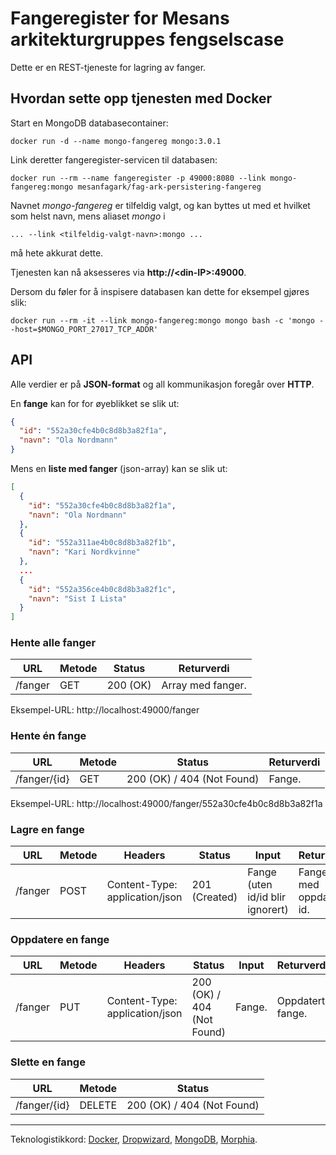 # Fangeregister for Mesans arkitekturgruppes fengselscase

Dette er en REST-tjeneste for lagring av fanger.

## Hvordan sette opp tjenesten med Docker

Start en MongoDB databasecontainer:

```
docker run -d --name mongo-fangereg mongo:3.0.1
```

Link deretter fangeregister-servicen til databasen:

```
docker run --rm --name fangeregister -p 49000:8080 --link mongo-fangereg:mongo mesanfagark/fag-ark-persistering-fangereg
```

Navnet *mongo-fangereg* er tilfeldig valgt, og kan byttes ut med et hvilket som helst navn, mens aliaset *mongo* i 

```... --link <tilfeldig-valgt-navn>:mongo ...```

må hete akkurat dette. 

Tjenesten kan nå aksesseres via **http://\<din-IP\>:49000**.

Dersom du føler for å inspisere databasen kan dette for eksempel gjøres slik:

```
docker run --rm -it --link mongo-fangereg:mongo mongo bash -c 'mongo --host=$MONGO_PORT_27017_TCP_ADDR'
```

## API

Alle verdier er på **JSON-format** og all kommunikasjon foregår over **HTTP**.

En **fange** kan for for øyeblikket se slik ut:

```json
{
  "id": "552a30cfe4b0c8d8b3a82f1a",
  "navn": "Ola Nordmann"
}
```

Mens en **liste med fanger** (json-array) kan se slik ut:

```json
[
  {
    "id": "552a30cfe4b0c8d8b3a82f1a",
    "navn": "Ola Nordmann"
  },
  {
    "id": "552a311ae4b0c8d8b3a82f1b",
    "navn": "Kari Nordkvinne"
  },
  ...
  {
    "id": "552a356ce4b0c8d8b3a82f1c",
    "navn": "Sist I Lista"
  }
]
```

### Hente alle fanger

URL | Metode | Status | Returverdi
--- | --- | --- | ---
/fanger | GET | 200 (OK) | Array med fanger.

Eksempel-URL: http://localhost:49000/fanger 

### Hente én fange

URL | Metode | Status | Returverdi
--- | --- | --- | ---
/fanger/{id} | GET | 200 (OK) / 404 (Not Found) | Fange.

Eksempel-URL: http://localhost:49000/fanger/552a30cfe4b0c8d8b3a82f1a

### Lagre en fange

URL | Metode | Headers | Status | Input | Returverdi
--- | --- | --- | --- | --- | ---
/fanger | POST | Content-Type: application/json | 201 (Created) | Fange (uten id/id blir ignorert) | Fange med oppdatert id.

### Oppdatere en fange

URL | Metode | Headers | Status | Input | Returverdi
--- | --- | --- | --- | --- | ---
/fanger | PUT | Content-Type: application/json | 200 (OK) / 404 (Not Found) | Fange. | Oppdatert fange.

### Slette en fange

URL | Metode | Status
--- | --- | ---
/fanger/{id} | DELETE  | 200 (OK) / 404 (Not Found) 

---

Teknologistikkord: [Docker](https://www.docker.com/), [Dropwizard](http://dropwizard.io/), [MongoDB](https://www.mongodb.org/), [Morphia](https://github.com/mongodb/morphia).
